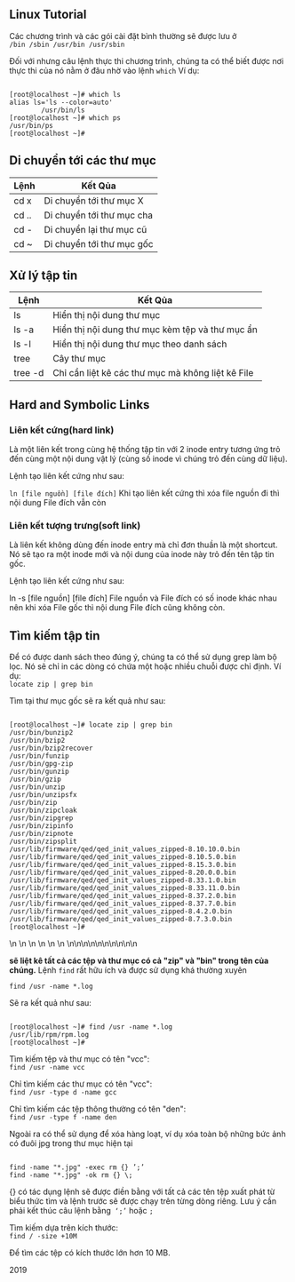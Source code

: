 ## Linux Tutorial

Các chương trình và các gói cài đặt bình thường sẽ được lưu ở
<code>
/bin
/sbin
/usr/bin
/usr/sbin
</code>


Đối với nhưng câu lệnh thực thi chương trình, chúng ta có thể biết được nơi thực thi của nó nằm ở đâu nhờ vào lệnh <code>which</code>
Ví dụ:
<pre><code>
[root@localhost ~]# which ls
alias ls='ls --color=auto'
        /usr/bin/ls
[root@localhost ~]# which ps
/usr/bin/ps
[root@localhost ~]#
</code></pre>

## Di chuyển tới các thư mục
|Lệnh|Kết Qủa|
|---|---|
|cd x|Di chuyển tới thư mục X|
|cd ..|Di chuyển tới thư mục cha|
|cd -|Di chuyển lại thư mục cũ|
|cd ~|Di chuyển tới thư mục gốc|

## Xử lý tập tin
|Lệnh|Kết Qủa|
|---|---|
|ls|Hiển thị nội dung thư mục|
|ls -a|Hiển thị nội dung thư mục kèm tệp và thư mục ẩn|
|ls -l|Hiển thị nội dung thư mục theo danh sách|
|tree|Cây thư mục|
|tree -d|Chỉ cần liệt kê các thư mục mà không liệt kê File|

## Hard and Symbolic Links
### Liên kết cứng(hard link)
Là một liên kết trong cùng hệ thống tập tin với 2 inode entry tương ứng trỏ đến cùng một nội dung vật lý (cùng số inode vì chúng trỏ đến cùng dữ liệu).

Lệnh tạo liên kết cứng như sau:

<code>ln [file nguồn] [file đích]</code>
Khi tạo liên kết cứng thì xóa file nguồn đi thì nội dung File đích vẫn còn

### Liên kết tượng trưng(soft link)
Là liên kết không dùng đến inode entry mà chỉ đơn thuần là một shortcut. Nó sẽ tạo ra một inode mới và nội dung của inode này trỏ đến tên tập tin gốc.

Lệnh tạo liên kết cứng như sau:

ln -s [file nguồn] [file đích]
File nguồn và File đích có số inode khác nhau nên khi xóa File gốc thì nội dung File đích cũng không còn.

## Tìm kiếm tập tin
Để có được danh sách theo đúng ý, chúng ta có thể sử dụng grep làm bộ lọc. Nó sẽ chỉ in các dòng có chứa một hoặc nhiều chuỗi được chỉ định. Ví dụ:  
<code>locate zip | grep bin</code>

Tìm tại thư mục gốc sẽ ra kết quả như sau:   
<pre><code>
[root@localhost ~]# locate zip | grep bin
/usr/bin/bunzip2
/usr/bin/bzip2
/usr/bin/bzip2recover
/usr/bin/funzip
/usr/bin/gpg-zip
/usr/bin/gunzip
/usr/bin/gzip
/usr/bin/unzip
/usr/bin/unzipsfx
/usr/bin/zip
/usr/bin/zipcloak
/usr/bin/zipgrep
/usr/bin/zipinfo
/usr/bin/zipnote
/usr/bin/zipsplit
/usr/lib/firmware/qed/qed_init_values_zipped-8.10.10.0.bin
/usr/lib/firmware/qed/qed_init_values_zipped-8.10.5.0.bin
/usr/lib/firmware/qed/qed_init_values_zipped-8.15.3.0.bin
/usr/lib/firmware/qed/qed_init_values_zipped-8.20.0.0.bin
/usr/lib/firmware/qed/qed_init_values_zipped-8.33.1.0.bin
/usr/lib/firmware/qed/qed_init_values_zipped-8.33.11.0.bin
/usr/lib/firmware/qed/qed_init_values_zipped-8.37.2.0.bin
/usr/lib/firmware/qed/qed_init_values_zipped-8.37.7.0.bin
/usr/lib/firmware/qed/qed_init_values_zipped-8.4.2.0.bin
/usr/lib/firmware/qed/qed_init_values_zipped-8.7.3.0.bin
[root@localhost ~]#
</code></pre>
\n \n \n \n \n \n 
\n\n\n\n\n\n\n\n\n\n

**sẽ liệt kê tất cả các tệp và thư mục có cả "zip" và "bin" trong tên của chúng.**
Lệnh <code>find</code> rất hữu ích và được sử dụng khá thường xuyên  

<code>find /usr -name *.log</code>  

Sẽ ra kết quả như sau:   
<pre><code>
[root@localhost ~]# find /usr -name *.log
/usr/lib/rpm/rpm.log
[root@localhost ~]#
</code></pre>

Tìm kiếm tệp và thư mục có tên "vcc":  
<code>find /usr -name vcc</code>  

Chỉ tìm kiếm các thư mục có tên "vcc":  
<code>find /usr -type d -name gcc</code> 

Chỉ tìm kiếm các tệp thông thường có tên "den":  
<code>find /usr -type f -name den</code>  

 Ngoài ra có thể sử dụng để xóa hàng loạt, ví dụ xóa toàn bộ những bức ảnh có đuôi jpg trong thư mục hiện tại  
<pre><code>
find -name "*.jpg" -exec rm {} ’;’
find -name "*.jpg" -ok rm {} \;
</code></pre>
{} có tác dụng lệnh sẽ được điền bằng với tất cả các tên tệp xuất phát từ biểu thức tìm và lệnh trước sẽ được chạy trên từng dòng riêng. Lưu ý cần phải kết thúc câu lệnh bằng<code> ‘;’</code> hoặc <code>\;</code>

Tìm kiếm dựa trên kích thước:  
<code>find / -size +10M</code>

Để tìm các tệp có kích thước lớn hơn 10 MB.

2019